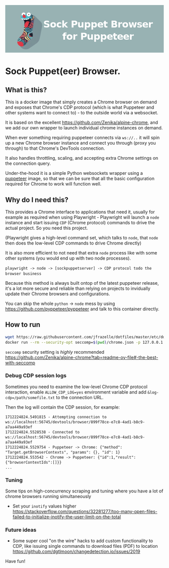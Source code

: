 ![Sock Puppet(eer) Browser](docs/sock-puppet-header.png?raw=true "Sock Puppet(eer) Browser Logo Image")
# Sock Puppet(eer) Browser.

## What is this?

This is a docker image that simply creates a Chrome browser on demand and exposes that Chrome's CDP protocol 
(which is what Puppeteer and other systems want to connect to) - to the outside world via a websocket.

It is based on the excellent https://github.com/Zenika/alpine-chrome, and we add our own wrapper to launch
individual chrome instances on demand.

When ever something requiring puppeteer connects via `ws://..` it will spin up a new Chrome browser
instance and connect you through (proxy you through) to that Chrome's DevTools connection.

It also handles throttling, scaling, and accepting extra Chrome settings on the connection query.

Under-the-hood it is a simple Python websockets wrapper using a [puppeteer](https://pptr.dev/) image, so 
that we can be sure that all the basic configuration required for Chrome to work will function well.

## Why do I need this?

This provides a Chrome interface to applications that need it, usually for example as required 
when using Playwright - Playwright will launch a `node` instance and start issuing `CDP` (Chrome protocol)
commands to drive the actual project. So you need this project.

(Playwright gives a high-level command set, which talks to `node`, that `node` then does the low-level CDP
commands to drive Chrome directly)

It is also more efficient to not need that extra `node` process like with some other systems 
(you would end up with two node processes).

`playwright -> node -> [sockpuppetserver] -> CDP protocol todo the browser business`

Because this method is always built ontop of the latest puppeteer release, it's a lot more secure and reliable
than relying on projects to invidually update their Chrome browsers and configurations.

You can skip the whole `python` -> `node` mess by using https://github.com/pyppeteer/pyppeteer and talk to this 
container directly.


## How to run

```bash
wget https://raw.githubusercontent.com/jfrazelle/dotfiles/master/etc/docker/seccomp/chrome.json
docker run --rm --security-opt seccomp=$(pwd)/chrome.json -p 127.0.0.1:3000:3000 dgtlmoon/sockpuppetbrowser
```

`seccomp` security setting is _highly_ recommended https://github.com/Zenika/alpine-chrome?tab=readme-ov-file#-the-best-with-seccomp

### Debug CDP session logs

Sometimes you need to examine the low-level Chrome CDP protocol interaction, enable `ALLOW_CDP_LOG=yes` environment 
variable and add `&log-cdp=/path/somefile.txt` to the connection URL.

Then the log will contain the CDP session, for example:

```
1712224824.5491815 - Attempting connection to ws://localhost:56745/devtools/browser/899f78ce-e7c8-4ad1-b8c9-a7aa449a93ef
1712224824.5528538 - Connected to ws://localhost:56745/devtools/browser/899f78ce-e7c8-4ad1-b8c9-a7aa449a93ef
1712224824.5529754 - Puppeteer -> Chrome: {"method": "Target.getBrowserContexts", "params": {}, "id": 1}
1712224824.553542 - Chrome -> Puppeteer: {"id":1,"result":{"browserContextIds":[]}}
...
```

### Tuning

Some tips on high-concurrency scraping and tuning where you have a lot of chrome browsers running simultaneously

- Set your `inotify` values higher https://stackoverflow.com/questions/32281277/too-many-open-files-failed-to-initialize-inotify-the-user-limit-on-the-total


### Future ideas

- Some super cool "on the wire" hacks to add custom functionality to CDP, like issuing single commands to download files (PDF) to location https://github.com/dgtlmoon/changedetection.io/issues/2019

Have fun!
